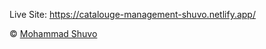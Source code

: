Live Site: https://catalouge-management-shuvo.netlify.app/

© [Mohammad Shuvo](https://github.com/CoderMohammadShuvo)
